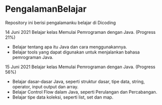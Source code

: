 # PengalamanBelajar
Repository ini berisi pengalamanku belajar di Dicoding

14 Juni 2021
Belajar kelas Memulai Pemrograman dengan Java. (Progress 21%)
  * Belajar tentang apa itu Java dan cara menggunakannya.
  * Belajar tools yang dapat digunakan untuk menjalankan bahasa pemrograman Java.

15 Juni 2021
Belajar kelas Memulai Pemrograman dengan Java. (Progress 56%)
 * Belajar dasar-dasar Java, seperti struktur dasar, tipe data, string, operator, input output dan array.
 * Belajar Control Flow dalam Java, seperti Perulangan dan Percabangan.
 * Belajar tipe data koleksi, seperti list, set dan map.
